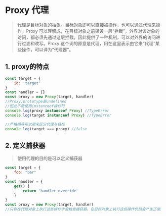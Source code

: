 # Proxy 代理
> 代理是目标对象的抽象。目标对象即可以直接被操作，也可以通过代理来操作。Proxy 可以理解成，在目标对象之前架设一层“拦截”，外界对该对象的访问，都必须先通过这层拦截，因此提供了一种机制，可以对外界的访问进行过滤和改写。Proxy 这个词的原意是代理，用在这里表示由它来“代理”某些操作，可以译为“代理器”。
## 1. proxy的特点 
```js
const target = {
    id: 'target'
}
const handler = {}
const proxy = new Proxy(target, handler)
//Proxy.prototype是undefined
//因此不能使用instanceof操作符
console.log(proxy instanceof Proxy) //TypeError
console.log(target instanceof Proxy) //TypeError

//严格相等可以用来区分代理与目标
console.log(target === proxy) //false
```

## 2. 定义捕获器
> 使用代理的目的是可以定义捕获器

```js
const target = {
    foo: "bar"
}
const handler = {
    get() {
        return 'handler override'
    }
}
const proxy = new Proxy(target, handler)
//只有在代理对象上执行这些操作才会触发捕获器，在目标对象上执行这些操作仍然会产生正常的行为

```

